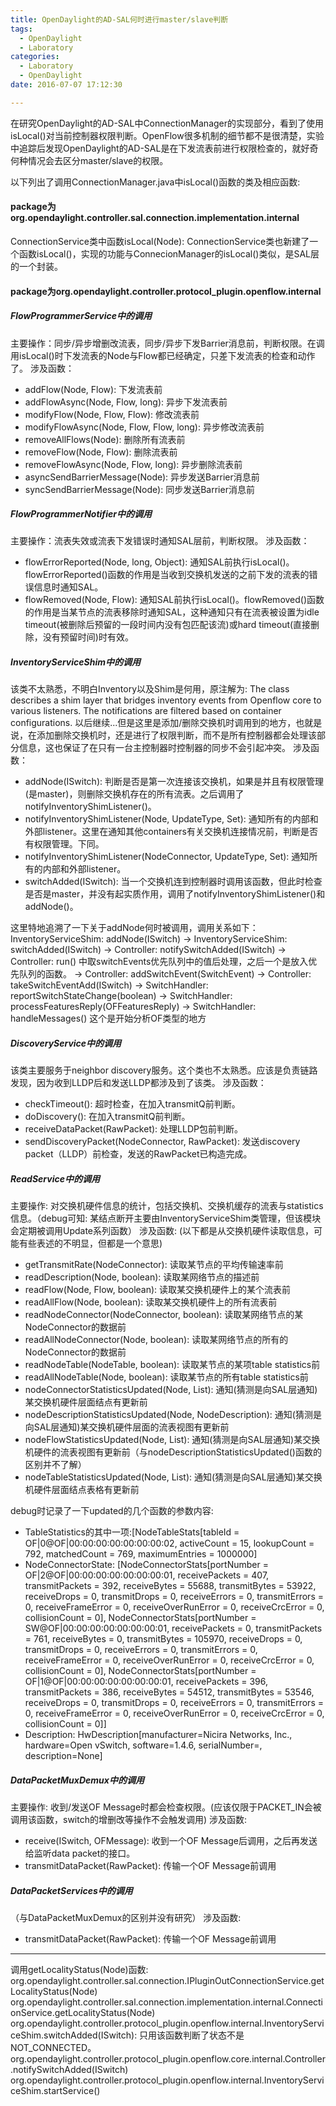 ```yaml
---
title: OpenDaylight的AD-SAL何时进行master/slave判断
tags:
  - OpenDaylight
  - Laboratory
categories:
  - Laboratory
  - OpenDaylight
date: 2016-07-07 17:12:30

---
```


在研究OpenDaylight的AD-SAL中ConnectionManager的实现部分，看到了使用isLocal()对当前控制器权限判断。OpenFlow很多机制的细节都不是很清楚，实验中追踪后发现OpenDaylight的AD-SAL是在下发流表前进行权限检查的，就好奇何种情况会去区分master/slave的权限。

<!--more-->

以下列出了调用ConnectionManager.java中isLocal()函数的类及相应函数:
#### package为org.opendaylight.controller.sal.connection.implementation.internal
ConnectionService类中函数isLocal(Node):
ConnectionService类也新建了一个函数isLocal()，实现的功能与ConnecionManager的isLocal()类似，是SAL层的一个封装。

#### package为org.opendaylight.controller.protocol_plugin.openflow.internal
#####  FlowProgrammerService中的调用
主要操作：同步/异步增删改流表，同步/异步下发Barrier消息前，判断权限。在调用isLocal()时下发流表的Node与Flow都已经确定，只差下发流表的检查和动作了。
涉及函数：
- addFlow(Node, Flow): 下发流表前
- addFlowAsync(Node, Flow, long): 异步下发流表前
- modifyFlow(Node, Flow, Flow): 修改流表前
- modifyFlowAsync(Node, Flow, Flow, long): 异步修改流表前
- removeAllFlows(Node): 删除所有流表前
- removeFlow(Node, Flow): 删除流表前
- removeFlowAsync(Node, Flow, long): 异步删除流表前
- asyncSendBarrierMessage(Node): 异步发送Barrier消息前
- syncSendBarrierMessage(Node): 同步发送Barrier消息前

##### FlowProgrammerNotifier中的调用
主要操作：流表失效或流表下发错误时通知SAL层前，判断权限。
涉及函数：
- flowErrorReported(Node, long, Object): 通知SAL前执行isLocal()。flowErrorReported()函数的作用是当收到交换机发送的之前下发的流表的错误信息时通知SAL。
- flowRemoved(Node, Flow): 通知SAL前执行isLocal()。flowRemoved()函数的作用是当某节点的流表移除时通知SAL，这种通知只有在流表被设置为idle timeout(被删除后预留的一段时间内没有包匹配该流)或hard timeout(直接删除，没有预留时间)时有效。

##### InventoryServiceShim中的调用
该类不太熟悉，不明白Inventory以及Shim是何用，原注解为:  The class describes a shim layer that bridges inventory events from Openflow core to various listeners. The notifications are filtered based on container configurations. 以后继续...但是这里是添加/删除交换机时调用到的地方，也就是说，在添加删除交换机时，还是进行了权限判断，而不是所有控制器都会处理该部分信息，这也保证了在只有一台主控制器时控制器的同步不会引起冲突。
涉及函数：
- addNode(ISwitch): 判断是否是第一次连接该交换机，如果是并且有权限管理(是master)，则删除交换机存在的所有流表。之后调用了notifyInventoryShimListener()。
- notifyInventoryShimListener(Node, UpdateType, Set<Property>): 通知所有的内部和外部listener。这里在通知其他containers有关交换机连接情况前，判断是否有权限管理。下同。
- notifyInventoryShimListener(NodeConnector, UpdateType, Set<Property>):  通知所有的内部和外部listener。
- switchAdded(ISwitch): 当一个交换机连到控制器时调用该函数，但此时检查是否是master，并没有起实质作用，调用了notifyInventoryShimListener()和addNode()。

这里特地追溯了一下关于addNode何时被调用，调用关系如下：
InventoryServiceShim: addNode(ISwitch)
-> InventoryServiceShim: switchAdded(ISwitch)
-> Controller: notifySwitchAdded(ISwitch)
-> Controller: run() 中取switchEvents优先队列中的值后处理，之后一个是放入优先队列的函数。
-> Controller: addSwitchEvent(SwitchEvent)
-> Controller: takeSwitchEventAdd(ISwitch)
-> SwitchHandler: reportSwitchStateChange(boolean)
-> SwitchHandler: processFeaturesReply(OFFeaturesReply)
-> SwitchHandler: handleMessages() 这个是开始分析OF类型的地方

##### DiscoveryService中的调用
该类主要服务于neighbor discovery服务。这个类也不太熟悉。应该是负责链路发现，因为收到LLDP后和发送LLDP都涉及到了该类。
涉及函数：
- checkTimeout(): 超时检查，在加入transmitQ前判断。
- doDiscovery(): 在加入transmitQ前判断。
- receiveDataPacket(RawPacket): 处理LLDP包前判断。
- sendDiscoveryPacket(NodeConnector, RawPacket): 发送discovery packet（LLDP）前检查，发送的RawPacket已构造完成。

##### ReadService中的调用
主要操作: 对交换机硬件信息的统计，包括交换机、交换机缓存的流表与statistics信息。（debug可知: 某结点断开主要由InventoryServiceShim类管理，但该模块会定期被调用Update系列函数）
涉及函数:
(以下都是从交换机硬件读取信息，可能有些表述的不明显，但都是一个意思)
- getTransmitRate(NodeConnector): 读取某节点的平均传输速率前
- readDescription(Node, boolean): 读取某网络节点的描述前
- readFlow(Node, Flow, boolean): 读取某交换机硬件上的某个流表前
- readAllFlow(Node, boolean): 读取某交换机硬件上的所有流表前
- readNodeConnector(NodeConnector, boolean): 读取某网络节点的某NodeConnector的数据前
- readAllNodeConnector(Node, boolean): 读取某网络节点的所有的NodeConnector的数据前
- readNodeTable(NodeTable, boolean): 读取某节点的某项table statistics前
- readAllNodeTable(Node, boolean): 读取某节点的所有table statistics前
- nodeConnectorStatisticsUpdated(Node, List<NodeConnectorStatistics>): 通知(猜测是向SAL层通知)某交换机硬件层面结点有更新前
- nodeDescriptionStatisticsUpdated(Node, NodeDescription): 通知(猜测是向SAL层通知)某交换机硬件层面的流表视图有更新前
- nodeFlowStatisticsUpdated(Node, List<FlowOnNode>): 通知(猜测是向SAL层通知)某交换机硬件的流表视图有更新前（与nodeDescriptionStatisticsUpdated()函数的区别并不了解）
- nodeTableStatisticsUpdated(Node, List<NodeTableStatistics>): 通知(猜测是向SAL层通知)某交换机硬件层面结点表格有更新前

debug时记录了一下updated的几个函数的参数内容:
+ TableStatistics的其中一项:[NodeTableStats[tableId = OF|0@OF|00:00:00:00:00:00:00:02, activeCount = 15, lookupCount = 792, matchedCount = 769, maximumEntries = 1000000]
+ NodeConnectorState: [NodeConnectorStats[portNumber = OF|2@OF|00:00:00:00:00:00:00:01, receivePackets = 407, transmitPackets = 392, receiveBytes = 55688, transmitBytes = 53922, receiveDrops = 0, transmitDrops = 0, receiveErrors = 0, transmitErrors = 0, receiveFrameError = 0, receiveOverRunError = 0, receiveCrcError = 0, collisionCount = 0], NodeConnectorStats[portNumber = SW@OF|00:00:00:00:00:00:00:01, receivePackets = 0, transmitPackets = 761, receiveBytes = 0, transmitBytes = 105970, receiveDrops = 0, transmitDrops = 0, receiveErrors = 0, transmitErrors = 0, receiveFrameError = 0, receiveOverRunError = 0, receiveCrcError = 0, collisionCount = 0], NodeConnectorStats[portNumber = OF|1@OF|00:00:00:00:00:00:00:01, receivePackets = 396, transmitPackets = 386, receiveBytes = 54512, transmitBytes = 53546, receiveDrops = 0, transmitDrops = 0, receiveErrors = 0, transmitErrors = 0, receiveFrameError = 0, receiveOverRunError = 0, receiveCrcError = 0, collisionCount = 0]]
+ Description: HwDescription[manufacturer=Nicira Networks, Inc., hardware=Open vSwitch, software=1.4.6, serialNumber=, description=None]

##### DataPacketMuxDemux中的调用
主要操作: 收到/发送OF Message时都会检查权限。(应该仅限于PACKET_IN会被调用该函数，switch的增删改等操作不会触发调用)
涉及函数: 
- receive(ISwitch, OFMessage): 收到一个OF Message后调用，之后再发送给监听data packet的接口。
- transmitDataPacket(RawPacket): 传输一个OF Message前调用

#####  DataPacketServices中的调用
（与DataPacketMuxDemux的区别并没有研究）
涉及函数: 
- transmitDataPacket(RawPacket): 传输一个OF Message前调用

- - -

调用getLocalityStatus(Node)函数: 
org.opendaylight.controller.sal.connection.IPluginOutConnectionService.getLocalityStatus(Node)org.opendaylight.controller.sal.connection.implementation.internal.ConnectionService.getLocalityStatus(Node)org.opendaylight.controller.protocol_plugin.openflow.internal.InventoryServiceShim.switchAdded(ISwitch): 只用该函数判断了状态不是NOT_CONNECTED。org.opendaylight.controller.protocol_plugin.openflow.core.internal.Controller.notifySwitchAdded(ISwitch)org.opendaylight.controller.protocol_plugin.openflow.internal.InventoryServiceShim.startService()